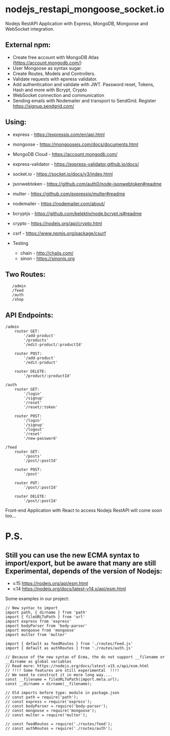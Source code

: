 # nodejs_restapi_mongoose_socket.io
Nodejs RestAPI Application with Express, MongoDB, Mongoose and WebSocket integration.

## External npm:

 - Crеate free account with MongoDB Atlas (https://account.mongodb.com/)
 - User Mongoose as syntax sugar.
 - Create Routes, Models and Controllers.
 - Validate requests with epxress validator.
 - Add authentication and validate with JWT. Password reset, Tokens, Hash and more with Bcrypt, Crypto
 - WebSocket connection and communication
 - Sending emails with Nodemailer and transport to SendGrid. 
   Register https://signup.sendgrid.com/

## Using: 

 -  express           - https://expressjs.com/en/api.html
 -  mongoose          - https://mongoosejs.com/docs/documents.html
 -  MongoDB Cloud     - https://account.mongodb.com/
 -  express-validator - https://express-validator.github.io/docs/   
 -  socket.io         - https://socket.io/docs/v3/index.html
 -  jsonwebtoken      - https://github.com/auth0/node-jsonwebtoken#readme
 -  multer            - https://github.com/expressjs/multer#readme
 -  nodemailer 		  - https://nodemailer.com/about/
 -  bcryptjs		  - https://github.com/kelektiv/node.bcrypt.js#readme
 -  crypto		      - https://nodejs.org/api/crypto.html
 -  csrf		      - https://www.npmjs.org/package/csurf
 
 - Testing 
	- chain 		  - http://chaijs.com/
	- sinon 		  - https://sinonjs.org

## Two Routes: 
``` 
   /admin
   /feed
   /auth 
   /shop 
```

## API Endpoints:
```
/admin
	router GET: 
		'/add-product'
		'/products'
		'/edit-product/:productId'
		
	router POST: 
		'/add-product'
		'/edit-product'

	router DELETE:
		'/product/:productId'

/auth
	router GET:
		'/login'
		'/signup'
		'/reset'
		'/reset/:token'

	router POST:
		'/login'
		'/signup'
		'/logout'
		'/reset'
		'/new-password'

/feed
	router GET: 
		'/posts'
		'/post/:postId'
		
	router POST: 
		'/post'
		
	router PUT:
		'/post/:postId'

	router DELETE:
		'/post/:postId'
```


Front-end Application with React to access Nodejs RestAPI will come soon too...


# P.S.
## Still you can use the new ECMA syntax to import/export, but be aware that many are still Experimental, depends of the version of Nodejs:
 - v.15 https://nodejs.org/api/esm.html
 - v.14 https://nodejs.org/docs/latest-v14.x/api/esm.html

Some examples in our project:
```
// New syntac to import
import path, { dirname } from 'path'
import { fileURLToPath } from 'url'
import express from 'express'
import bodyParser from 'body-parser'
import mongoose from 'mongoose'
import multer from 'multer'

import { default as feedRoutes } from './routes/feed.js'
import { default as authRoutes } from './routes/auth.js'

// Because of the new syntax of Ecma, the do not support __filename or __dirname as global variables
// Read more: https://nodejs.org/docs/latest-v15.x/api/esm.html
// !!!! Some features are still experimental  !!!!
// We need to construct it in more long way....
const __filename = fileURLToPath(import.meta.url);
const __dirname = dirname(__filename);

// Old imports before type: module in package.json
// const path = require('path');
// const express = require('express');
// const bodyParser = require('body-parser');
// const mongoose = require('mongoose');
// const multer = require('multer');

// const feedRoutes = require('./routes/feed');
// const authRoutes = require('./routes/auth');
```